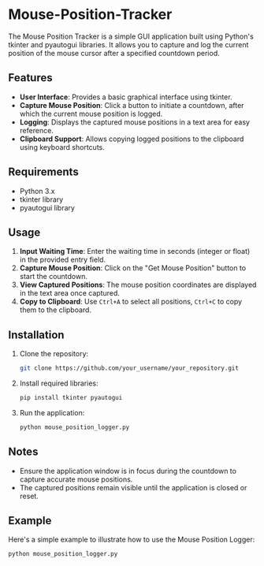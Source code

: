 # Mouse-Position-Tracker

The Mouse Position Tracker is a simple GUI application built using Python's tkinter and pyautogui libraries. It allows you to capture and log the current position of the mouse cursor after a specified countdown period.

## Features
- **User Interface**: Provides a basic graphical interface using tkinter.
- **Capture Mouse Position**: Click a button to initiate a countdown, after which the current mouse position is logged.
- **Logging**: Displays the captured mouse positions in a text area for easy reference.
- **Clipboard Support**: Allows copying logged positions to the clipboard using keyboard shortcuts.

## Requirements
- Python 3.x
- tkinter library
- pyautogui library

## Usage
1. **Input Waiting Time**: Enter the waiting time in seconds (integer or float) in the provided entry field.
2. **Capture Mouse Position**: Click on the "Get Mouse Position" button to start the countdown.
3. **View Captured Positions**: The mouse position coordinates are displayed in the text area once captured.
4. **Copy to Clipboard**: Use `Ctrl+A` to select all positions, `Ctrl+C` to copy them to the clipboard.

## Installation
1. Clone the repository:
   ```bash
   git clone https://github.com/your_username/your_repository.git
   ```
2. Install required libraries:
   ```bash
   pip install tkinter pyautogui
   ```
3. Run the application:
   ```bash
   python mouse_position_logger.py
   ```

## Notes
- Ensure the application window is in focus during the countdown to capture accurate mouse positions.
- The captured positions remain visible until the application is closed or reset.

## Example
Here's a simple example to illustrate how to use the Mouse Position Logger:

```python
python mouse_position_logger.py
```
